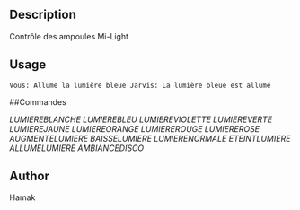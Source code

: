 <!---
IMPORTANT
=========
This README.md is displayed in the WebStore as well as within Jarvis app
Please do not change the structure of this file
Fill-in Description, Usage & Author sections
Make sure to rename the [en] folder into the language code your plugin is written in (ex: fr, es, de, it...)
For multi-language plugin:
- clone the language directory and translate commands/functions.sh
- optionally write the Description / Usage sections in several languages
-->
## Description
Contrôle des ampoules Mi-Light

## Usage
```
Vous: Allume la lumière bleue Jarvis: La lumière bleue est allumé
```
##Commandes 

*LUMIEREBLANCHE* 
*LUMIEREBLEU* 
*LUMIEREVIOLETTE* 
*LUMIEREVERTE* 
*LUMIEREJAUNE* 
*LUMIEREORANGE* 
*LUMIEREROUGE* 
*LUMIEREROSE* 
*AUGMENTELUMIERE* 
*BAISSELUMIERE* 
*LUMIERENORMALE* 
*ETEINTLUMIERE* 
*ALLUMELUMIERE* 
*AMBIANCEDISCO*

## Author
Hamak
